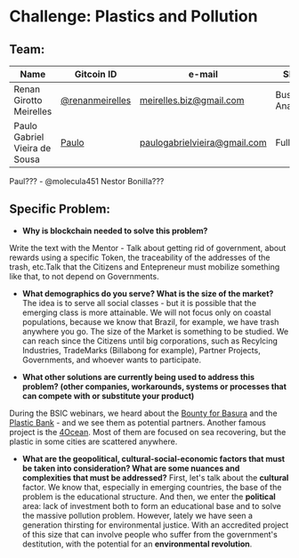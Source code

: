 
# Challenge:  Plastics and Pollution

## Team: 
| Name | Gitcoin ID |e-mail| Skills |
| ------ | ------ | ------ | ------ |
|Renan Girotto Meirelles | [@renanmeirelles](https://gitcoin.co/renanmeirelles) | meirelles.biz@gmail.com| Business Analysis |
|Paulo Gabriel Vieira de Sousa | [Paulo](https://github.com/PauloVieiraSousa)| paulogabrielvieira@gmail.com | FullStack |

Paul??? - @molecula451
Nestor Bonilla???

## Specific Problem:
  - **Why is blockchain needed to solve this problem?**
  
  Write the text with the Mentor - Talk about getting rid of government, about rewards using a specific Token, the traceability of the  addresses of the trash, etc.Talk that the Citizens and Entepreneur must mobilize something like that, to not depend on Governments.
  
  - **What demographics do you serve? What is the size of the market?**
  The idea is to serve all social classes - but it is possible that the emerging class is more attainable. We will not focus only on coastal populations, because we know that Brazil, for example, we have trash anywhere you go. The size of the Market is something to be studied. We can reach since the Citizens until big corporations, such as Recylcing Industries, TradeMarks (Billabong for example), Partner Projects, Governments, and whoever wants to participate.
  
  - **What other solutions are currently being used to address this problem? 
  (other companies, workarounds, systems or processes that can compete with or substitute your product)**
  
  During the BSIC webinars, we heard about the [Bounty for Basura](https://filmfreeway.com/thebountyforbasura) and the [Plastic Bank](https://plasticbank.com/) - and we see  them as potential partners. Another famous project is the [4Ocean](https://4ocean.com/?gclid=Cj0KCQiAkePyBRCEARIsAMy5Scv1ReNjhkw3qezXzpDUJHxaFYV4chm9RibYj0tS6OHA0EnjwA3x75gaAjRoEALw_wcB).  Most of them are focused on sea recovering, but the plastic in some cities are scattered anywhere.
  
  - **What are the geopolitical, cultural-social-economic factors that must be taken into consideration? What are some nuances and complexities that must be addressed?**
    First, let's talk about the **cultural** factor. We know that, especially in emerging countries, the base of the problem is the educational structure. And then, we enter the **political** area: lack of investment both to form an educational base and to solve the massive pollution problem. However, lately we have seen a generation thirsting for environmental justice. With an accredited project of this size that can involve people who suffer from the government's destitution, with the potential for an **environmental revolution**.

 

